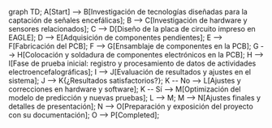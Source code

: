 graph TD;
    A[Start] --> B[Investigación de tecnologías diseñadas para la captación de señales encefálicas];
    B --> C[Investigación de hardware y sensores relacionados];
    C --> D[Diseño de la placa de circuito impreso en EAGLE];
    D --> E[Adquisición de componentes pendientes];
    E --> F[Fabricación del PCB];
    F --> G[Ensamblaje de componentes en la PCB];
    G --> H[Colocación y soldadura de componentes electrónicos en la PCB];
    H --> I[Fase de prueba inicial: registro y procesamiento de datos de actividades electroencefalográficas];
    I --> J[Evaluación de resultados y ajustes en el sistema];
    J --> K{¿Resultados satisfactorios?};
    K -- No --> L[Ajustes y correcciones en hardware y software];
    K -- Sí --> M[Optimización del modelo de predicción y nuevas pruebas];
    L --> M;
    M --> N[Ajustes finales y detalles de presentación];
    N --> O[Preparación y exposición del proyecto con su documentación];
    O --> P[Completed];
